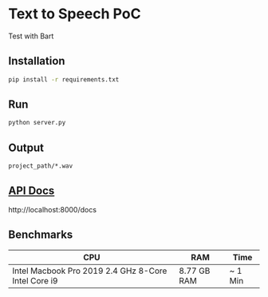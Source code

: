 # Text to Speech PoC
Test with Bart

## Installation
```bash
pip install -r requirements.txt
```

## Run
```python
python server.py
```

## Output
`project_path/*.wav`

## [API Docs](http://localhost:8000/docs)
http://localhost:8000/docs

## Benchmarks
| CPU | RAM | Time |
| ---- | --- | --- |
| Intel Macbook Pro 2019 2.4 GHz 8-Core Intel Core i9 | 8.77 GB RAM | ~ 1 Min |
